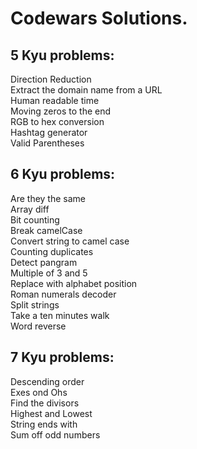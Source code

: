 # Codewars Solutions.

## 5 Kyu problems:
Direction Reduction <br>
Extract the domain name from a URL <br>
Human readable time <br>
Moving zeros to the end <br>
RGB to hex conversion <br>
Hashtag generator <br>
Valid Parentheses <br>

## 6 Kyu problems:
Are they the same <br>
Array diff <br>
Bit counting <br>
Break camelCase <br>
Convert string to camel case <br>
Counting duplicates <br>
Detect pangram <br>
Multiple of 3 and 5 <br>
Replace with alphabet position <br>
Roman numerals decoder <br>
Split strings <br>
Take a ten minutes walk <br>
Word reverse <br>

## 7 Kyu problems:
Descending order <br>
Exes ond Ohs <br>
Find the divisors <br>
Highest and Lowest <br>
String ends with <br>
Sum off odd numbers <br>